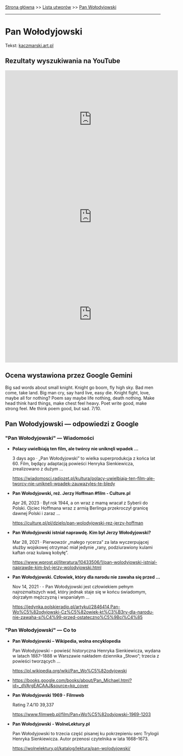 [Strona główna](../index.md) >> [Lista utworów](../list.md) >> [Pan Wołodyjowski](401.md)

---

# Pan Wołodyjowski

Tekst: [kaczmarski.art.pl](https://www.kaczmarski.art.pl/tworczosc/wiersze/pan-wolodyjowski/)

## Rezultaty wyszukiwania na YouTube

<iframe width="560" height="315" src="https://www.youtube.com/embed/pp7-xud4glA?si=IdontcarewhotheIRSsendsImnotpayingtaxes" title="YouTube video player" frameborder="0" allow="accelerometer; autoplay; clipboard-write; encrypted-media; gyroscope; picture-in-picture; web-share" referrerpolicy="strict-origin-when-cross-origin" allowfullscreen></iframe>

<iframe width="560" height="315" src="https://www.youtube.com/embed/1wb5LQxvrGg?si=IdontcarewhotheIRSsendsImnotpayingtaxes" title="YouTube video player" frameborder="0" allow="accelerometer; autoplay; clipboard-write; encrypted-media; gyroscope; picture-in-picture; web-share" referrerpolicy="strict-origin-when-cross-origin" allowfullscreen></iframe>

<iframe width="560" height="315" src="https://www.youtube.com/embed/fEn3D8HmR-k?si=IdontcarewhotheIRSsendsImnotpayingtaxes" title="YouTube video player" frameborder="0" allow="accelerometer; autoplay; clipboard-write; encrypted-media; gyroscope; picture-in-picture; web-share" referrerpolicy="strict-origin-when-cross-origin" allowfullscreen></iframe>

## Ocena wystawiona przez Google Gemini

Big sad words about small knight. Knight go boom, fly high sky. Bad men come, take land. Big man cry, say hard live, easy die. Knight fight, love, maybe all for nothing? Poem say maybe life nothing, death nothing. Make head think hard things, make chest feel heavy. Poet write good, make strong feel. Me think poem good, but sad. 7/10.


## Pan Wołodyjowski — odpowiedzi z Google

### "Pan Wołodyjowski" — Wiadomości

- **Polacy uwielbiają ten film, ale twórcy nie uniknęli wpadek ...**

    3 days ago  ·  „Pan Wołodyjowski” to wielka superprodukcja z końca lat 60. Film, będący adaptacją powieści Henryka Sienkiewicza, zrealizowano z dużym ... 

   <https://wiadomosci.radiozet.pl/kultura/polacy-uwielbiaja-ten-film-ale-tworcy-nie-unikneli-wpadek-zauwazyles-te-bledy>
- **Pan Wołodyjowski, reż. Jerzy Hoffman  #film - Culture.pl**

    Apr 26, 2023  ·  Był rok 1944, a on wraz z mamą wracał z Syberii do Polski. Ojciec Hoffmana wraz z armią Berlinga przekroczył granicę dawnej Polski i zaraz ... 

   <https://culture.pl/pl/dzielo/pan-wolodyjowski-rez-jerzy-hoffman>
- **Pan Wołodyjowski istniał naprawdę. Kim był Jerzy Wołodyjowski?**

    Mar 28, 2021  ·  Pierwowzór „małego rycerza” za lata wyczerpującej służby wojskowej otrzymać miał jedynie „rany, podziurawiony kulami kaftan oraz kulawą kobyłę”. 

   <https://www.wprost.pl/literatura/10433506/1/pan-wolodyjowski-istnial-naprawde-kim-byl-jerzy-wolodyjowski.html>
- **Pan Wołodyjowski. Człowiek, który dla narodu nie zawaha się przed ...**

    Nov 14, 2021  ·  - Pan Wołodyjowski jest człowiekiem pełnym najrozmaitszych wad, który jednak staje się w końcu świadomym, dojrzałym mężczyzną i wspaniałym ... 

   <https://jedynka.polskieradio.pl/artykul/2846414,Pan-Wo%C5%82odyjowski-Cz%C5%82owiek-kt%C3%B3ry-dla-narodu-nie-zawaha-si%C4%99-przed-ostateczno%C5%9Bci%C4%85>

### "Pan Wołodyjowski" — Co to

- **Pan Wołodyjowski – Wikipedia, wolna encyklopedia**

    Pan Wołodyjowski – powieść historyczna Henryka Sienkiewicza, wydana w latach 1887–1888 w Warszawie nakładem dziennika „Słowo”; trzecia z powieści tworzących ... 

   <https://pl.wikipedia.org/wiki/Pan_Wo%C5%82odyjowski>
- <https://books.google.com/books/about/Pan_Michael.html?id=_dVArgEACAAJ&source=kp_cover>
- **Pan Wołodyjowski 1969 - Filmweb**

    Rating   7.4/10  39,337   

   <https://www.filmweb.pl/film/Pan+Wo%C5%82odyjowski-1969-1203>
- **Pan Wołodyjowski - WolneLektury.pl**

    Pan Wołodyjowski to trzecia część pisanej ku pokrzepieniu serc Trylogii Henryka Sienkiewicza. Autor przenosi czytelnika w lata 1668–1673. 

   <https://wolnelektury.pl/katalog/lektura/pan-wolodyjowski/>

